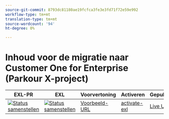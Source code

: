 ```yaml
---
source-git-commit: 8793dc81180ae19fcfca3fe3e3fd71f72e59e992
workflow-type: tm+mt
translation-type: tm+mt
source-wordcount: '94'
ht-degree: 0%

---
```

# Inhoud voor de migratie naar Customer One for Enterprise (Parkour X-project)

| EXL-PR | EXL | Voorvertoning | Activeren | Gepubliceerd | Help |
|--- |--- |--- |--- |--- |--- |
| [![Status samenstellen](https://docs.ci.corp.adobe.com/view/exl-pr/job/customer-one.en_pr-exl/badge/icon)](https://docs.ci.corp.adobe.com/view/exl-pr/job/customer-one.en_pr-exl/lastBuild/) | [![Status samenstellen](https://docs.ci.corp.adobe.com/view/exl-pr/job/customer-one.en_exl/lastBuild/badge/icon)](https://docs.ci.corp.adobe.com/view/exl-pr/job/customer-one.en_exl/lastBuild/lastBuild) | [Voorbeeld-URL](https://experienceleague.corp.adobe.com/docs/customer-one/using/home.html?lang=en) | [activate-exl](https://docs.ci.corp.adobe.com/job/activate-exl/build/) | [Live URL](https://experienceleague.adobe.com/docs/customer-one/using/home.html?lang=en) | [Ontwerphandleiding](https://experienceleague.adobe.com/docs/authoring-guide-exl/using/home.html?lang=en) |
